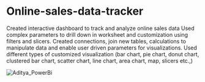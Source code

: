 # Online-sales-data-tracker
Created interactive dashboard to track and analyze online sales data
Used complex parameters to drill down in worksheet and customization using filters and slicers.
Created connections, join new tables, calculations to manipulate data and enable user driven parameters for visualizations.
Used different types of customized visualization (bar chart, pie chart, donut chart, clustered bar chart, scatter chart, line chart, area chart, map, slicers etc.,)

![Aditya_PowerBi](https://user-images.githubusercontent.com/51825095/226467576-bb5b725f-8ce7-4ef1-81ae-caea0cab2142.png)
